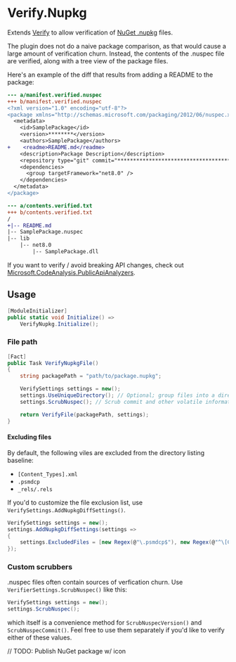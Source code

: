 # Verify.Nupkg

Extends [Verify](https://github.com/VerifyTests/Verify) to allow verification of [NuGet .nupkg](https://learn.microsoft.com/en-us/nuget/what-is-nuget) files.

The plugin does not do a naive package comparison, as that would cause a large amount of verification churn. Instead,
the contents of the .nuspec file are verified, along with a tree view of the package files.

Here's an example of the diff that results from adding a README to the package:

```diff
--- a/manifest.verified.nuspec
+++ b/manifest.verified.nuspec
<?xml version="1.0" encoding="utf-8"?>
<package xmlns="http://schemas.microsoft.com/packaging/2012/06/nuspec.xsd">
  <metadata>
    <id>SamplePackage</id>
    <version>********</version>
    <authors>SamplePackage</authors>
+    <readme>README.md</readme>
    <description>Package Description</description>
    <repository type="git" commit="****************************************" />
    <dependencies>
      <group targetFramework="net8.0" />
    </dependencies>
  </metadata>
</package>

--- a/contents.verified.txt
+++ b/contents.verified.txt
/
+|-- README.md
|-- SamplePackage.nuspec
|-- lib
    |-- net8.0
        |-- SamplePackage.dll
```

If you want to verify / avoid breaking API changes, check out [Microsoft.CodeAnalysis.PublicApiAnalyzers](https://github.com/dotnet/roslyn-analyzers?tab=readme-ov-file#microsoftcodeanalysispublicapianalyzers).

## Usage

```csharp
[ModuleInitializer]
public static void Initialize() =>
    VerifyNupkg.Initialize();
```

### File path

```csharp
[Fact]
public Task VerifyNupkgFile()
{
    string packagePath = "path/to/package.nupkg";

    VerifySettings settings = new();
    settings.UseUniqueDirectory(); // Optional; group files into a directory
    settings.ScrubNuspec(); // Scrub commit and other volatile information from nuspec

    return VerifyFile(packagePath, settings);
}
```

#### Excluding files

By default, the following viles are excluded from the directory listing baseline:
- `[Content_Types].xml`
- `.psmdcp`
- `_rels/.rels`

If you'd to customize the file exclusion list, use `VerifySettings.AddNupkgDiffSettings()`.

```csharp
VerifySettings settings = new();
settings.AddNupkgDiffSettings(settings =>
{
    settings.ExcludedFiles = [new Regex(@"\.psmdcp$"), new Regex(@"^\[Content_Types\].xml$")];
});
```

### Custom scrubbers

.nuspec files often contain sources of verfication churn. Use `VerifierSettings.ScrubNuspec()` like this:

```csharp
VerifySettings settings = new();
settings.ScrubNuspec();
```

which itself is a convenience method for `ScrubNuspecVersion()` and `ScrubNuspecCommit()`. Feel free to use them
separately if you'd like to verify either of these values.

// TODO: Publish NuGet package w/ icon
